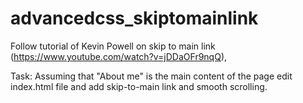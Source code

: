 # advancedcss_skiptomainlink

Follow tutorial of Kevin Powell on skip to main link (https://www.youtube.com/watch?v=jDDaOFr9nqQ), 

Task:
Assuming that "About me" is the main content of the page edit index.html file and add skip-to-main link and smooth scrolling.

